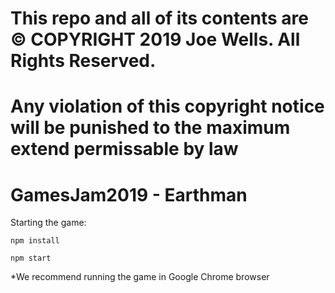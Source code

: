 # This repo and all of its contents are © COPYRIGHT 2019 Joe Wells. All Rights Reserved.
# Any violation of this copyright notice will be punished to the maximum extend permissable by law

# GamesJam2019 - Earthman

Starting the game:

``npm install``

``npm start``

*We recommend running the game in Google Chrome browser
